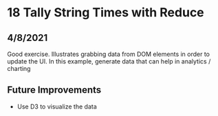# 18 Tally String Times with Reduce

## 4/8/2021
Good exercise. Illustrates grabbing data from DOM elements in order to update the UI. In this example, generate data that can help in analytics / charting

## Future Improvements
- Use D3 to visualize the data
